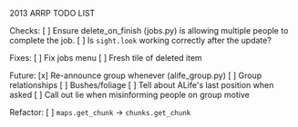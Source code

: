 2013 ARRP TODO LIST

Checks:
	[ ] Ensure delete_on_finish (jobs.py) is allowing multiple people to complete the job.
	[ ] Is `sight.look` working correctly after the update?

Fixes:
	[ ] Fix jobs menu
	[ ] Fresh tile of deleted item

Future:
	[x] Re-announce group whenever (alife_group.py)
	[ ] Group relationships
	[ ] Bushes/foliage
	[ ] Tell about ALife's last position when asked
	[ ] Call out lie when misinforming people on group motive

Refactor:
	[ ] `maps.get_chunk` -> `chunks.get_chunk`
	
